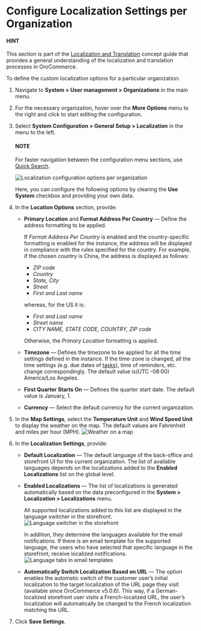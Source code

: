 <a id="config-guide-localization-organization-localization"></a>

# Configure Localization Settings per Organization

#### HINT
This section is part of the [Localization and Translation](../../../../../../concept-guides/localization/index.md#concept-guide-localization-translation) concept guide that provides a general understanding of the localization and translation processes in OroCommerce.

To define the custom localization options for a particular organization:

1. Navigate to **System > User management > Organizations** in the main menu.
2. For the necessary organization, hover over the <i class="fa fa-ellipsis-h fa-lg" aria-hidden="true"></i> **More Options** menu to the right and click <i class="fas fa-cog" aria-hidden="true"></i> to start editing the configuration.
3. Select **System Configuration > General Setup > Localization** in the menu to the left.

   #### NOTE
   For faster navigation between the configuration menu sections, use [Quick Search](../../../../configuration/quick-search.md#user-guide-system-configuration-quick-search).

   ![Localization configuration options per organization](user/img/system/localization/localization_configuration_organization.png)

   Here, you can configure the following options by clearing the **Use System** checkbox and providing your own data.
4. In the **Location Options** section, provide:
   * **Primary Location** and **Format Address Per Country** — Define the address formatting to be applied.

     If *Format Address Per Country* is enabled and the country-specific formatting is enabled for the instance, the address will be displayed in compliance with the rules specified for the country.
     For example, if the chosen country is China, the address is displayed as follows:
     * *ZIP code*
     * *Country*
     * *State, City*
     * *Street*
     * *First and Last name*

     whereas, for the US it is:
     * *First and Last name*
     * *Street name*
     * *CITY NAME, STATE CODE, COUNTRY, ZIP code*

     Otherwise, the *Primary Location* formatting is applied.
   * **Timezone** — Defines the timezone to be applied for all the time settings defined in the instance. If the time-zone is changed, all the time settings (e.g. due dates of [tasks](../../../../../activities/tasks/index.md#doc-activities-tasks)), time of reminders, etc. change correspondingly. The default value is(UTC -08:00) America/Los Angeles.
   * **First Quarter Starts On** — Defines the quarter start date. The default value is January, 1.
   * **Currency** — Select the default currency for the current organization.
5. In the **Map Settings**, select the **Temperature Unit** and **Wind Speed Unit** to display the weather on the map. The default values are Fahrenheit and miles per hour (MPH).
   ![Weather on a map](user/img/system/user_management/localization_map.png)
6. In the **Localization Settings**, provide:
   * **Default Localization** — The default language of the back-office and storefront UI for the current organization. The list of available languages depends on the localizations added to the **Enabled Localizations** list on the global level.
   * **Enabled Localizations** — The list of localizations is generated automatically based on the data preconfigured in the **System > Localization > Localizations** menu.

     All supported localizations added to this list are displayed in the language switcher in the storefront.
     ![Language switcher in the storefront](user/img/system/config_system/language_switcher_storefront.png)

     In addition, they determine the languages available for the email notifications. If there is an email template for the supported language, the users who have selected that specific language in the storefront, receive localized notifications.
     ![Language tabs in email templates](user/img/system/localization/language_tabs_email_template.png)
   * **Automatically Switch Localization Based on URL** — The option enables the automatic switch of the customer user’s initial localization to the target localization of the URL page they visit (available since OroCommerce v5.0.6). This way, if a German-localized storefront user visits a French-localized URL, the user’s localization will automatically be changed to the French localization matching the URL.
7. Click **Save Settings**.

<!-- fa-bars = fa-navicon -->
<!-- Ic Tiles is used as Set As Default in saved views, and as tiles in display layout options -->
<!-- IcPencil refers to Rename in Commerce and Inline Editing in CRM -->
<!-- Check mark in the square. -->
<!-- SortDesc is also used as drop-down arrow -->
